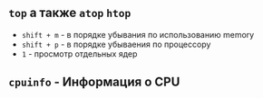 ## ```top``` а также ```atop``` ```htop```
 - ```shift + m``` - в порядке убывания по использованию memory  
 - ```shift + p``` - в порядке убываения по процессору
 - ```1``` - просмотр отдельных ядер

## ```cpuinfo``` - Информация о CPU
